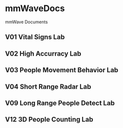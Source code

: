 # mmWaveDocs
mmWave Documents

## V01 Vital Signs Lab
## V02 High Accurracy Lab
## V03 People Movement Behavior Lab
## V04 Short Range Radar Lab
## V09 Long Range People Detect Lab
## V12 3D People Counting Lab
